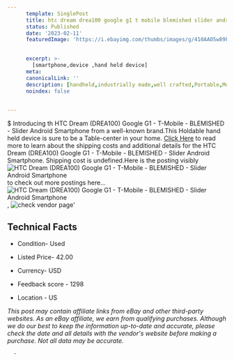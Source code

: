 ```yaml
---
      template: SinglePost
      title: htc dream drea100 google g1 t mobile blemished slider android smartphone
      status: Published
      date: '2023-02-11'
      featuredImage: 'https://i.ebayimg.com/thumbs/images/g/410AAOSw89Fjr3Q2/s-l225.jpg'
       

      excerpt: >-
        [smartphone,device ,hand held device]
      meta:
      canonicalLink: ''
      description: [handheld,industrially made,well crafted,Portable,Mobile,Compact,Convenient,Lightweight,Maneuverable,Man-portable,Miniature,Carriable,Hand-held,Light,Holdable,Transportable,Mobile device,Pocket-sized,On-the-go,Wireless,Cordless,Compact size,Convenient size, smartphone,device ,hand held device]
      noindex: false
      

---
```

$
      Introducing th HTC Dream (DREA100) Google G1 - T-Mobile - BLEMISHED - Slider Android Smartphone from a well-known brand.This Holdable hand held device is sure to be a Table-center in your home. [Click Here](https://www.ebay.com/itm/125689353552?hash=item1d43ab5550%3Ag%3A410AAOSw89Fjr3Q2&mkevt=1&mkcid=1&mkrid=711-53200-19255-0&campid=%253CePNCampaignId%253E&customid=%253CreferenceId%253E&toolid=10049) to read more to learn about the shipping costs and additional details for the HTC Dream (DREA100) Google G1 - T-Mobile - BLEMISHED - Slider Android Smartphone. Shipping cost is undefined.Here is the posting visibly ![HTC Dream (DREA100) Google G1 - T-Mobile - BLEMISHED - Slider Android Smartphone](https://i.ebayimg.com/thumbs/images/g/410AAOSw89Fjr3Q2/s-l225.jpg) to check out more postings here... ![HTC Dream (DREA100) Google G1 - T-Mobile - BLEMISHED - Slider Android Smartphone](https://i.ebayimg.com/images/g/410AAOSw89Fjr3Q2/s-l1600.jpg), ![check vendor page](https://origin-galleryplus.ebayimg.com/ws/web/125689353552_2_0_1/225x225.jpg,https://origin-galleryplus.ebayimg.com/ws/web/125689353552_3_0_1/225x225.jpg,https://origin-galleryplus.ebayimg.com/ws/web/125689353552_4_0_1/225x225.jpg,https://origin-galleryplus.ebayimg.com/ws/web/125689353552_5_0_1/225x225.jpg,https://origin-galleryplus.ebayimg.com/ws/web/125689353552_6_0_1/225x225.jpg,https://origin-galleryplus.ebayimg.com/ws/web/125689353552_7_0_1/225x225.jpg,https://origin-galleryplus.ebayimg.com/ws/web/125689353552_8_0_1/225x225.jpg)'

      

 ## Technical Facts 



     
      

 - Condition- Used 


      

 - Listed Price- 42.00 


      

 - Currency- USD 


      

 - Feedback score - 1298 


      

 - Location - US 


      
      

 *_This post may contain affiliate links from eBay and other third-party websites. As an eBay affiliate, we earn from qualifying purchases. Although we do our best to keep the information up-to-date and accurate, please check the date and all details with the vendor's website before making a purchase. Not all data may be accurate._*




      -
